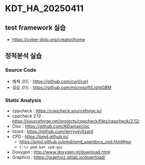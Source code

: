 # KDT_HA_20250411

## test framework 실습
* https://cyber-dojo.org/creator/home

## 정적분석 실습
### Source Code
* 예제 코드 : https://github.com/curl/curl
* 실습 코드 : https://github.com/microsoft/LightGBM

### Static Analysis
* cppcheck : https://cppcheck.sourceforge.io/
* cppcheck 2.12 : https://sourceforge.net/projects/cppcheck/files/cppcheck/2.12/
* Cloc : https://github.com/AlDanial/cloc
* lizard : https://github.com/terryyin/lizard
* CPD : https://pmd.github.io/
   * https://pmd.github.io/pmd/pmd_userdocs_cpd.html#gui
   * `C:\> pmd.bat cpd-gui`
* Doxygen : http://www.doxygen.nl/download.html
* Graphviz : https://graphviz.gitlab.io/download/
